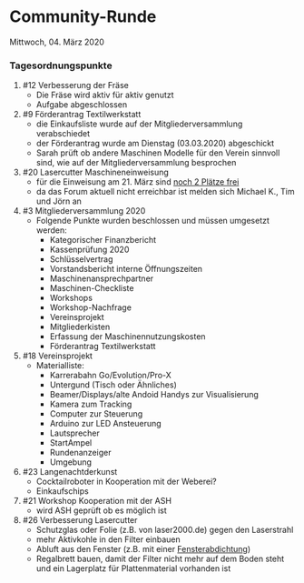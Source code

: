 # **Community-Runde**
Mittwoch, 04. März 2020

### Tagesordnungspunkte


1. #12 Verbesserung der Fräse
   * Die Fräse wird aktiv für aktiv genutzt
   * Aufgabe abgeschlossen
1. #9 Förderantrag Textilwerkstatt
   * die Einkaufsliste wurde auf der Mitgliederversammlung verabschiedet
   * der Förderantrag wurde am Dienstag (03.03.2020) abgeschickt
   * Sarah prüft ob andere Maschinen Modelle für den Verein sinnvoll sind, wie auf der Mitgliederversammlung besprochen
1. #20 Lasercutter Maschineneinweisung
   * für die Einweisung am 21. März sind [noch 2 Plätze frei](https://forum.makerspace-gt.de/t/einfuehrung-in-den-lasercutter/314)
   * da das Forum aktuell nicht erreichbar ist melden sich Michael K., Tim und Jörn an
1. #3 Mitgliederversammlung 2020
   * Folgende Punkte wurden beschlossen und müssen umgesetzt werden:
     * Kategorischer Finanzbericht
     * Kassenprüfung 2020
     * Schlüsselvertrag
     * Vorstandsbericht interne Öffnungszeiten
     * Maschinenansprechpartner
     * Maschinen-Checkliste
     * Workshops
     * Workshop-Nachfrage
     * Vereinsprojekt
     * Mitgliederkisten
     * Erfassung der Maschinennutzungskosten
     * Förderantrag Textilwerkstatt
1. #18 Vereinsprojekt
   * Materialliste:
     * Karrerabahn Go/Evolution/Pro-X
     * Untergund (Tisch oder Ähnliches)
     * Beamer/Displays/alte Andoid Handys zur Visualisierung
     * Kamera zum Tracking
     * Computer zur Steuerung
     * Arduino zur LED Ansteuerung
     * Lautsprecher
     * StartAmpel
     * Rundenanzeiger
     * Umgebung
1. #23 Langenachtderkunst
   * Cocktailroboter in Kooperation mit der Weberei?
   * Einkaufschips
1. #21 Workshop Kooperation mit der ASH
   * wird ASH geprüft ob es möglich ist
1. #26 Verbesserung Lasercutter
   * Schutzglas oder Folie (z.B. von laser2000.de) gegen den Laserstrahl
   * mehr Aktivkohle in den Filter einbauen
   * Abluft aus den Fenster (z.B. mit einer [Fensterabdichtung](https://www.amazon.de/dp/B07R55RRRW))
   * Regalbrett bauen, damit der Filter nicht mehr auf dem Boden steht und ein Lagerplatz für Plattenmaterial vorhanden ist